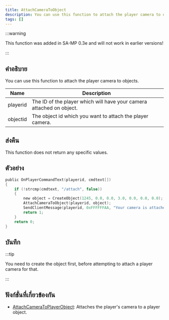 ```yaml
---
title: AttachCameraToObject
description: You can use this function to attach the player camera to objects.
tags: []
---
```


:::warning

This function was added in SA-MP 0.3e and will not work in earlier versions!

:::

## คำอธิบาย

You can use this function to attach the player camera to objects.

| Name     | Description                                                          |
| -------- | -------------------------------------------------------------------- |
| playerid | The ID of the player which will have your camera attached on object. |
| objectid | The object id which you want to attach the player camera.            |

## ส่งคืน

This function does not return any specific values.

## ตัวอย่าง

```c
public OnPlayerCommandText(playerid, cmdtext[])
{
    if (!strcmp(cmdtext, "/attach", false))
    {
        new object = CreateObject(1245, 0.0, 0.0, 3.0, 0.0, 0.0, 0.0);
        AttachCameraToObject(playerid, object);
        SendClientMessage(playerid, 0xFFFFFFAA, "Your camera is attached on object now.");
        return 1;
    }
    return 0;
}
```

## บันทึก

:::tip

You need to create the object first, before attempting to attach a player camera for that.

:::

## ฟังก์ชั่นที่เกี่ยวข้องกัน

- [AttachCameraToPlayerObject](../../scripting/functions/AttachCameraToPlayerObjecy.md): Attaches the player's camera to a player object.
